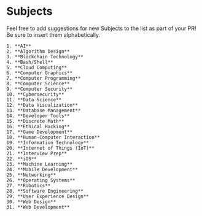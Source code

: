 # Subjects

Feel free to add suggestions for new Subjects to the list as part of your PR! Be sure to insert them alphabetically.

```
1. **AI**
2. **Algorithm Design**
3. **Blockchain Technology**
4. **Bash/Shell**
5. **Cloud Computing**
6. **Computer Graphics**
7. **Computer Programming**
8. **Computer Science**
9. **Computer Security**
10. **Cybersecurity**
11. **Data Science**
12. **Data Visualization**
13. **Database Management**
14. **Developer Tools**
15. **Discrete Math**
16. **Ethical Hacking**
17. **Game Development**
18. **Human-Computer Interaction**
19. **Information Technology**
20. **Internet of Things (IoT)**
21. **Interview Prep**
22. **iOS**
23. **Machine Learning**
24. **Mobile Development**
25. **Networking**
26. **Operating Systems**
27. **Robotics**
28. **Software Engineering**
29. **User Experience Design**
30. **Web Design**
31. **Web Development**
```
